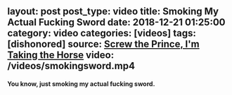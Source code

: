 layout: post
post_type: video
title: Smoking My Actual Fucking Sword
date: 2018-12-21 01:25:00
category: video
categories: [videos]
tags: [dishonored]
source: <a href="https://screwtheprinceimtakingthehorse.tumblr.com/post/165370434977/oh-you-know-just-chillin-smoking-my-actual" target="_blank" rel="nofollow">Screw the Prince, I'm Taking the Horse</a>
video: /videos/smokingsword.mp4
---
#### You know, just smoking my actual fucking sword.
